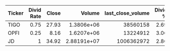 | Ticker   |   Divid Rate |   Close |      Volume |   last_close_volume |   Divid % | 5_Days_pos   | above_SMA_50   |
|:---------|-------------:|--------:|------------:|--------------------:|----------:|:-------------|:---------------|
| TIGO     |         0.75 |   27.93 | 1.3806e+06  |            38560158 |      2.69 | False        | False          |
| OPFI     |         0.25 |    8.16 | 1.6207e+06  |            13224912 |      3.06 | False        | False          |
| JD       |         1    |   34.92 | 2.88191e+07 |          1006362972 |      2.86 | False        | False          |